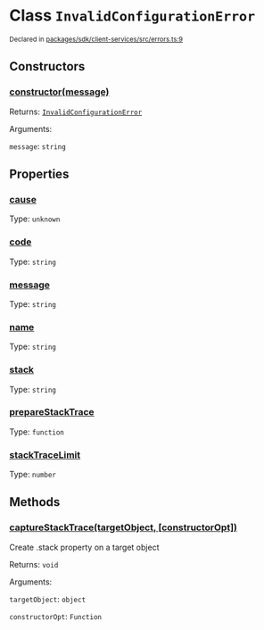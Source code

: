 # Class `InvalidConfigurationError`
<sub>Declared in [packages/sdk/client-services/src/errors.ts:9](https://github.com/dxos/protocols/blob/main/packages/sdk/client-services/src/errors.ts#L9)</sub>




## Constructors
### [constructor(message)](https://github.com/dxos/protocols/blob/main/packages/sdk/client-services/src/errors.ts#L10)


Returns: <code>[InvalidConfigurationError](/api/@dxos/client-services/classes/InvalidConfigurationError)</code>

Arguments: 

`message`: <code>string</code>

## Properties
### [cause]()
Type: <code>unknown</code>
### [code]()
Type: <code>string</code>
### [message]()
Type: <code>string</code>
### [name]()
Type: <code>string</code>
### [stack]()
Type: <code>string</code>
### [prepareStackTrace]()
Type: <code>function</code>
### [stackTraceLimit]()
Type: <code>number</code>

## Methods
### [captureStackTrace(targetObject, \[constructorOpt\])]()


Create .stack property on a target object

Returns: <code>void</code>

Arguments: 

`targetObject`: <code>object</code>

`constructorOpt`: <code>Function</code>